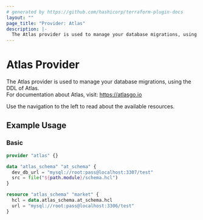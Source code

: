 ```yaml
---
# generated by https://github.com/hashicorp/terraform-plugin-docs
layout: ""
page_title: "Provider: Atlas"
description: |-
  The Atlas provider is used to manage your database migrations, using the DDL of Atlas.
---
```


# Atlas Provider

The Atlas provider is used to manage your database migrations, using the DDL of Atlas.  
For documentation about Atlas, visit: https://atlasgo.io

Use the navigation to the left to read about the available resources.

## Example Usage

### Basic
```terraform
provider "atlas" {}

data "atlas_schema" "at_schema" {
  dev_db_url = "mysql://root:pass@localhost:3307/test"
  src = file("${path.module}/schema.hcl")
}

resource "atlas_schema" "market" {
  hcl = data.atlas_schema.at_schema.hcl
  url = "mysql://root:pass@localhost:3306/test"  
}
```

